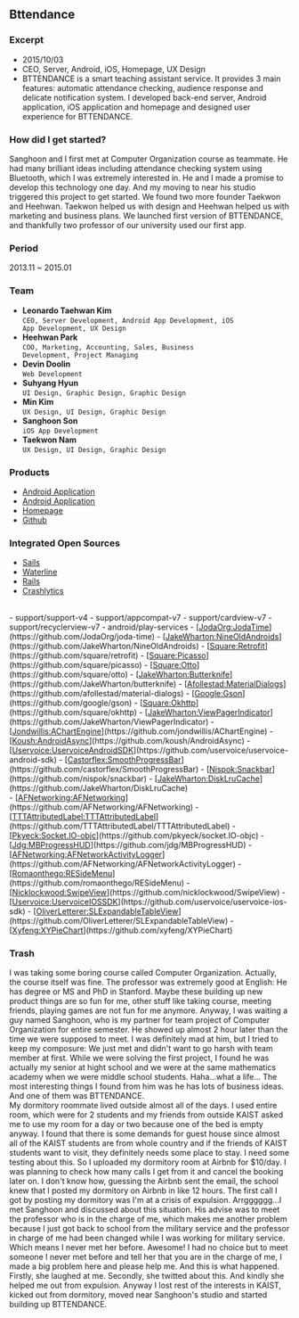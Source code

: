 ## Bttendance

### **Excerpt**
- 2015/10/03
- CEO, Server, Android, iOS, Homepage, UX Design
- BTTENDANCE is a smart teaching assistant service. It provides 3 main features: automatic attendance checking, audience response and delicate notification system. I developed back-end server, Android application, iOS application and homepage and designed user experience for BTTENDANCE.

### **How did I get started?**
Sanghoon and I first met at Computer Organization course as teammate. He had many brilliant ideas including attendance checking system using Bluetooth, which I was extremely interested in. He and I made a promise to develop this technology one day. And my moving to near his studio triggered this project to get started. We found two more founder Taekwon and Heehwan. Taekwon helped us with design and Heehwan helped us with marketing and business plans. We launched first version of BTTENDANCE, and thankfully two professor of our university used our first app.

### **Period**
2013.11 ~ 2015.01

### **Team**
- **Leonardo Taehwan Kim**  
   <code id="inline">CEO, Server Development, Android App Development, iOS App Development, UX Design</code>
- **Heehwan Park**  
   <code id="inline">COO, Marketing, Accounting, Sales, Business Development, Project Managing</code>
- **Devin Doolin**  
   <code id="inline">Web Development</code>
- **Suhyang Hyun**  
   <code id="inline">UI Design, Graphic Design, Graphic Design</code>
- **Min Kim**  
   <code id="inline">UX Design, UI Design, Graphic Design</code>
- **Sanghoon Son**  
   <code id="inline">iOS App Development</code>
- **Taekwon Nam**  
   <code id="inline">UX Design, UI Design, Graphic Design</code>

### **Products**
- [<u>Android Application</u>](https://play.google.com/store/apps/details?id=com.bttendance)
- [<u>Android Application</u>](https://itunes.apple.com/kr/app/bttendance-hagsaengdeul-ui/id829410376?mt=8)
- [<u>Homepage</u>](http://www.bttendance.com/)
- [<u>Github</u>](https://github.com/orgs/Bttendance)

### **Integrated Open Sources**
- [<u>Sails</u>](https://github.com/balderdashy/sails)
- [<u>Waterline</u>](https://github.com/balderdashy/waterline)
- [<u>Rails</u>](https://github.com/rails/rails)
- [<u>Crashlytics</u>](https://github.com/crashlytics)  
<br/>
- support/support-v4
- support/appcompat-v7
- support/cardview-v7
- support/recyclerview-v7
- android/play-services
- [<u>JodaOrg:JodaTime</u>](https://github.com/JodaOrg/joda-time)
- [<u>JakeWharton:NineOldAndroids</u>](https://github.com/JakeWharton/NineOldAndroids)
- [<u>Square:Retrofit</u>](https://github.com/square/retrofit)
- [<u>Square:Picasso</u>](https://github.com/square/picasso)
- [<u>Square:Otto</u>](https://github.com/square/otto)
- [<u>JakeWharton:Butterknife</u>](https://github.com/JakeWharton/butterknife)
- [<u>Afollestad:MaterialDialogs</u>](https://github.com/afollestad/material-dialogs)
- [<u>Google:Gson</u>](https://github.com/google/gson)
- [<u>Square:Okhttp</u>](https://github.com/square/okhttp)
- [<u>JakeWharton:ViewPagerIndicator</u>](https://github.com/JakeWharton/ViewPagerIndicator)
- [<u>Jondwillis:AChartEngine</u>](https://github.com/jondwillis/AChartEngine)
- [<u>Koush:AndroidAsync</u>](https://github.com/koush/AndroidAsync)
- [<u>Uservoice:UservoiceAndroidSDK</u>](https://github.com/uservoice/uservoice-android-sdk)
- [<u>Castorflex:SmoothProgressBar</u>](https://github.com/castorflex/SmoothProgressBar)
- [<u>Nispok:Snackbar</u>](https://github.com/nispok/snackbar)
- [<u>JakeWharton:DiskLruCache</u>](https://github.com/JakeWharton/DiskLruCache)  
</br>
- [<u>AFNetworking:AFNetworking</u>](https://github.com/AFNetworking/AFNetworking)
- [<u>TTTAttributedLabel:TTTAttributedLabel</u>](https://github.com/TTTAttributedLabel/TTTAttributedLabel)
- [<u>Pkyeck:Socket.IO-objc</u>](https://github.com/pkyeck/socket.IO-objc)
- [<u>Jdg:MBProgressHUD</u>](https://github.com/jdg/MBProgressHUD)
- [<u>AFNetworking:AFNetworkActivityLogger</u>](https://github.com/AFNetworking/AFNetworkActivityLogger)
- [<u>Romaonthego:RESideMenu</u>](https://github.com/romaonthego/RESideMenu)
- [<u>Nicklockwood:SwipeView</u>](https://github.com/nicklockwood/SwipeView)
- [<u>Uservoice:UservoiceIOSSDK</u>](https://github.com/uservoice/uservoice-ios-sdk)
- [<u>OliverLetterer:SLExpandableTableView</u>](https://github.com/OliverLetterer/SLExpandableTableView)
- [<u>Xyfeng:XYPieChart</u>](https://github.com/xyfeng/XYPieChart)

### **Trash**
I was taking some boring course called Computer Organization. Actually, the course itself was fine. The professor was extremely good at English: He has degree or MS and PhD in Stanford. Maybe these building up new product things are so fun for me, other stuff like taking course, meeting friends, playing games are not fun for me anymore. Anyway, I was waiting a guy named Sanghoon, who is my partner for team project of Computer Organization for entire semester. He showed up almost 2 hour later than the time we were supposed to meet. I was definitely mad at him, but I tried to keep my composure: We just met and didn't want to go harsh with team member at first. While we were solving the first project, I found he was actually my senior at hight school and we were at the same mathematics academy when we were middle school students. Haha...what a life... The most interesting things I found from him was he has lots of business ideas. And one of them was BTTENDANCE.  
My dormitory roommate lived outside almost all of the days. I used entire room, which were for 2 students and my friends from outside KAIST asked me to use my room for a day or two because one of the bed is empty anyway. I found that there is some demands for guest house since almost all of the KAIST students are from whole country and if the friends of KAIST students want to visit, they definitely needs some place to stay. I need some testing about this. So I uploaded my dormitory room at Airbnb for $10/day. I was planning to check how many calls I get from it and cancel the booking later on. I don't know how, guessing the Airbnb sent the email, the school knew that I posted my dormitory on Airbnb in like 12 hours. The first call I got by posting my dormitory was I'm at a crisis of expulsion. Arrgggggg...I met Sanghoon and discussed about this situation. His advise was to meet the professor who is in the charge of me, which makes me another problem because I just got back to school from the military service and the professor in charge of me had been changed while I was working for military service. Which means I never met her before. Awesome! I had no choice but to meet someone I never met before and tell her that you are in the charge of me, I made a big problem here and please help me. And this is what happened. Firstly, she laughed at me. Secondly, she twitted about this. And kindly she helped me out from expulsion. Anyway I lost rest of the interests in KAIST, kicked out from dormitory, moved near Sanghoon's studio and started building up BTTENDANCE.
